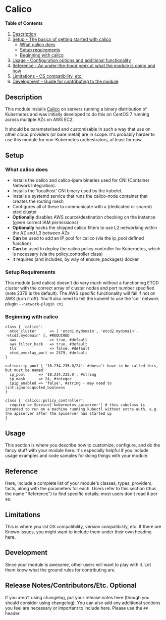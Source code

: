 # Calico

#### Table of Contents

1. [Description](#description)
1. [Setup - The basics of getting started with calico](#setup)
    * [What calico does](#what-etcd-affects)
    * [Setup requirements](#setup-requirements)
    * [Beginning with calico](#beginning-with-etcd)
1. [Usage - Configuration options and additional functionality](#usage)
1. [Reference - An under-the-hood peek at what the module is doing and how](#reference)
1. [Limitations - OS compatibility, etc.](#limitations)
1. [Development - Guide for contributing to the module](#development)

## Description

This module installs [Calico](https://www.projectcalico.org/) on servers running a
binary distribution of Kubernetes and was initially developed to do this on CentOS 7 
running across multiple AZs on AWS EC2.

It should be parameterised and customisable in such a way that use on other cloud
providers (or bare metal) are in scope. It's probably harder to use this module for
non-Kubernetes orchestrators, at least for now.

## Setup

### What calico does

* Installs the calico and calico-ipam binaries used for CNI (Container Network Integration).
* Installs the 'localhost' CNI binary used by the kubelet.
* Installs a systemd service that runs the calico-node container that creates the routing mesh
* Configures all of these to communicate with a (dedicated or shared) etcd cluster
* **Optionally** disables AWS source/destination checking on the instance (given correct IAM permissions)
* **Optionally** hacks the shipped calico filters to use L2 networking within the AZ and L3 between AZs
* **Can** be used to add an IP pool for calico (via the ip_pool defined function)
* **Can** be used to deploy the calico policy controller for Kubernetes, which is necessary 
(via the policy_controller class)
* It requires (and includes, by way of ensure_packages) docker

### Setup Requirements

This module (and calico) doesn't do very much without a functioning ETCD cluster with the correct array
of cluster nodes and port number specified (note 2379 is the default).
The AWS specific functionality will fail if not on AWS (turn it off).
You'll also need to tell the kubelet to use the 'cni' network plugin
`--network-plugin cni`

### Beginning with calico

```puppet
class { 'calico':
  etcd_cluster      => [ 'etcd1.mydomain', 'etcd2.mydomain', 'etcd3.mydomain' ], #REQUIRED
  aws               => true, #default
  aws_filter_hack   => true, #default
  tls               => false, #default
  etcd_overlay_port => 2379, #default
}

calico::ip_pool { '10.234.235.0/24': #doesn't have to be called this, but must be named
  ip_pool      => '10.234.235.0', #string
  ip_mask      => 24, #integer
  ipip_enabled => 'false', #string - may need to lint:ignore:quoted_booleans
}

class { 'calico::policy_controller':
  require => Service['kubernetes_apiserver'] # this subclass is intended to run on a machine running kubectl without extra auth, e.g. the apiserver after the apiserver has started up
}
```

## Usage

This section is where you describe how to customize, configure, and do the
fancy stuff with your module here. It's especially helpful if you include usage
examples and code samples for doing things with your module.

## Reference

Here, include a complete list of your module's classes, types, providers,
facts, along with the parameters for each. Users refer to this section (thus
the name "Reference") to find specific details; most users don't read it per
se.

## Limitations

This is where you list OS compatibility, version compatibility, etc. If there
are Known Issues, you might want to include them under their own heading here.

## Development

Since your module is awesome, other users will want to play with it. Let them
know what the ground rules for contributing are.

## Release Notes/Contributors/Etc. **Optional**

If you aren't using changelog, put your release notes here (though you should
consider using changelog). You can also add any additional sections you feel
are necessary or important to include here. Please use the `## ` header.

